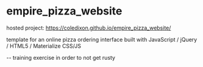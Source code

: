 # empire_pizza_website

hosted project: https://coledixon.github.io/empire_pizza_website/

template for an online pizza ordering interface
built with JavaScript / jQuery / HTML5 / Materialize CSS/JS

-- training exercise in order to not get rusty
